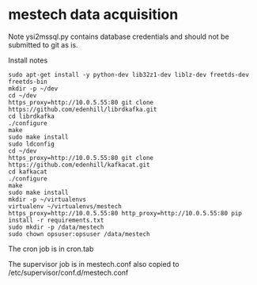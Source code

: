 # mestech data acquisition

Note ysi2mssql.py contains database credentials and should not be submitted
to git as is.

Install notes

    sudo apt-get install -y python-dev lib32z1-dev liblz-dev freetds-dev freetds-bin
    mkdir -p ~/dev
    cd ~/dev
    https_proxy=http://10.0.5.55:80 git clone https://github.com/edenhill/librdkafka.git
    cd librdkafka
    ./configure
    make
    sudo make install
    sudo ldconfig
    cd ~/dev
    https_proxy=http://10.0.5.55:80 git clone https://github.com/edenhill/kafkacat.git
    cd kafkacat
    ./configure
    make
    sudo make install
    mkdir -p ~/virtualenvs
    virtualenv ~/virtualenvs/mestech
    https_proxy=http://10.0.5.55:80 http_proxy=http://10.0.5.55:80 pip install -r requirements.txt
    sudo mkdir -p /data/mestech
    sudo chown opsuser:opsuser /data/mestech

The cron job is in cron.tab

The supervisor job is in mestech.conf also copied to /etc/supervisor/conf.d/mestech.conf

    

